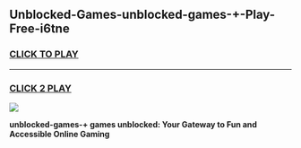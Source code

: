 
## Unblocked-Games-unblocked-games-+-Play-Free-i6tne
<h3>
<a href="https://premium76.site?title=unblocked-games-+&ref=24M">CLICK TO PLAY</a></h3>
<hr>

<h3>
<a href="https://premium76.site?title=unblocked-games-+&ref=24M">CLICK 2 PLAY</a>
  
</h3>

<a href="https://premium76.site?title=unblocked-games-+&ref=24M"><img src="https://clearcache.store/games.png"></a>


**unblocked-games-+ games unblocked: Your Gateway to Fun and Accessible Online Gaming**
